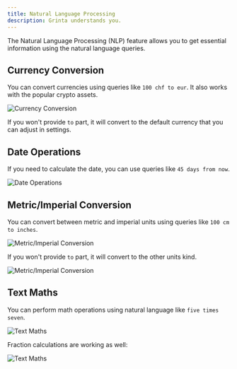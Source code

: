 ```yaml
---
title: Natural Language Processing
description: Grinta understands you.
---
```


The Natural Language Processing (NLP) feature allows you to get essential information using the natural language queries.

## Currency Conversion

You can convert currencies using queries like `100 chf to eur`. It also works with the popular crypto assets.

![Currency Conversion](/docs/nlp-currency.jpeg "Currency Conversion")

If you won't provide `to` part, it will convert to the default currency that you can adjust in settings.

## Date Operations

If you need to calculate the date, you can use queries like `45 days from now`.

![Date Operations](/docs/nlp-dates.jpeg "Date Operations")

## Metric/Imperial Conversion

You can convert between metric and imperial units using queries like `100 cm to inches`.

![Metric/Imperial Conversion](/docs/nlp-distance.jpeg "Metric/Imperial Conversion")

If you won't provide `to` part, it will convert to the other units kind.

![Metric/Imperial Conversion](/docs/nlp-temperature.jpeg "Metric/Imperial Conversion")

## Text Maths

You can perform math operations using natural language like `five times seven`.

![Text Maths](/docs/nlp-maths.jpeg "Text Maths")

Fraction calculations are working as well:

![Text Maths](/docs/nlp-fractions.jpeg "Text Maths")